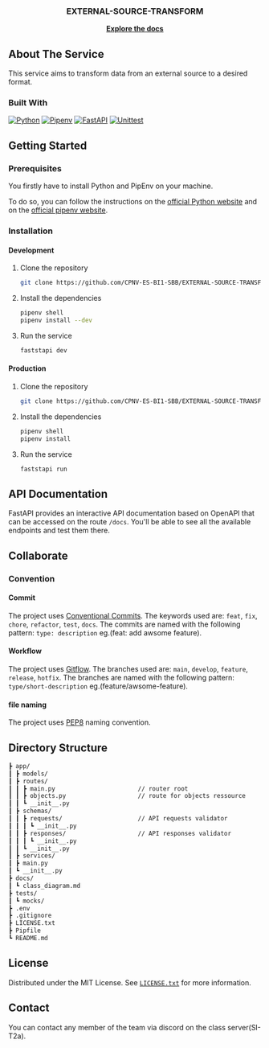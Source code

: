 <h3 align="center">EXTERNAL-SOURCE-TRANSFORM</h3>

  <p align="center">
    <a href="https://github.com/CPNV-ES-BI1-SBB/EXTERNAL-SOURCE-TRANSFORM/wiki"><strong>Explore the docs</strong></a>
    <br />
  </p>
</div>

## About The Service

This service aims to transform data from an external source to a desired format.

### Built With

[![Python][Python]][Python-url]
[![Pipenv][Pipenv]][Pipenv-url]
[![FastAPI][FastAPI]][FastAPI-url]
[![Unittest][Unittest]][Unittest-url]

## Getting Started

### Prerequisites

You firstly have to install Python and PipEnv on your machine.

To do so, you can follow the instructions on the [official Python website][Python-url] and on the [official pipenv website][Pipenv-url].

### Installation

#### Development

1. Clone the repository

    ```sh
    git clone https://github.com/CPNV-ES-BI1-SBB/EXTERNAL-SOURCE-TRANSFORM.git
    ```

2. Install the dependencies

    ```sh
    pipenv shell
    pipenv install --dev
    ```

3. Run the service

    ```sh
    faststapi dev
    ```

#### Production

1. Clone the repository

    ```sh
    git clone https://github.com/CPNV-ES-BI1-SBB/EXTERNAL-SOURCE-TRANSFORM.git
    ```

2. Install the dependencies

    ```sh
    pipenv shell
    pipenv install
    ```

3. Run the service

    ```sh
    faststapi run
    ```

## API Documentation

FastAPI provides an interactive API documentation based on OpenAPI that can be accessed on the route `/docs`.
You'll be able to see all the available endpoints and test them there.

## Collaborate

### Convention

#### Commit

The project uses [Conventional Commits][Commit-url]. The keywords used are: `feat`, `fix`, `chore`, `refactor`, `test`, `docs`. The commits are named with the following pattern: `type: description` eg.(feat: add awsome feature).

#### Workflow

The project uses [Gitflow][GitFlow-url]. The branches used are: `main`, `develop`, `feature`, `release`, `hotfix`. The branches are named with the following pattern: `type/short-description` eg.(feature/awsome-feature).

#### file naming

The project uses [PEP8](https://peps.python.org/pep-0008) naming convention.

## Directory Structure

```sh
┣ app/
┃ ┣ models/
┃ ┣ routes/
┃ ┃ ┣ main.py                       // router root
┃ ┃ ┣ objects.py                    // route for objects ressource
┃ ┃ ┗ __init__.py
┃ ┣ schemas/
┃ ┃ ┣ requests/                     // API requests validator
┃ ┃ ┃ ┗ __init__.py
┃ ┃ ┣ responses/                    // API responses validator
┃ ┃ ┃ ┗ __init__.py
┃ ┃ ┗ __init__.py
┃ ┣ services/
┃ ┣ main.py
┃ ┗ __init__.py
┣ docs/
┃ ┗ class_diagram.md
┣ tests/
┃ ┗ mocks/
┣ .env
┣ .gitignore
┣ LICENSE.txt
┣ Pipfile
┗ README.md
```

## License

Distributed under the MIT License. See [`LICENSE.txt`](https://github.com/CPNV-ES-BI1-SBB/EXTERNAL-SOURCE-TRANSFORM/blob/develop/LICENSE.txt) for more information.

## Contact

You can contact any member of the team via discord on the class server(SI-T2a).

[Python]: https://img.shields.io/badge/Python%203.12-000000?style=for-the-badge&logo=python&logoColor=white
[Python-url]: https://www.python.org/
[FastAPI]: https://img.shields.io/badge/FastAPI-000000?style=for-the-badge&logo=fastapi
[FastAPI-url]: https://fastapi.tiangolo.com/
[Unittest]: https://img.shields.io/badge/Unittest-000000?style=for-the-badge&logo=python&logoColor=white
[Unittest-url]: https://docs.python.org/3/library/unittest.html
[Pipenv]: https://img.shields.io/badge/PipEnv%202023.12.1-000000?style=for-the-badge&logo=python&logoColor=white
[Pipenv-url]: https://pipenv.pypa.io/en/latest/
[GitFlow-url]: https://www.atlassian.com/git/tutorials/comparing-workflows/gitflow-workflow
[Commit-url]: https://www.conventionalcommits.org/
